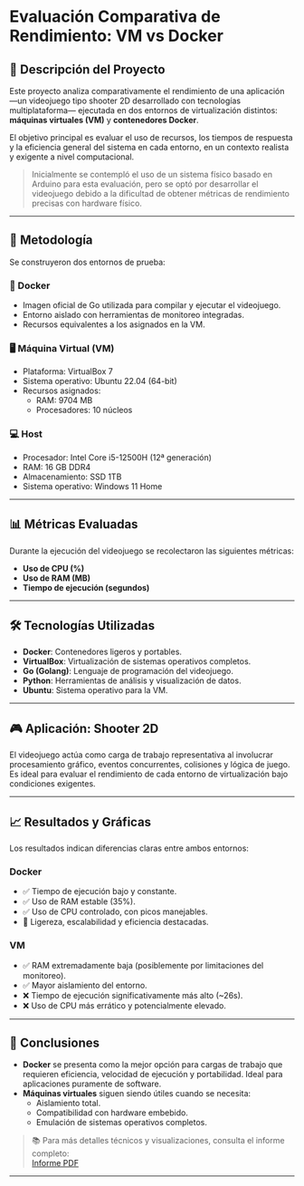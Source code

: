 # Evaluación Comparativa de Rendimiento: VM vs Docker

## 📌 Descripción del Proyecto

Este proyecto analiza comparativamente el rendimiento de una aplicación —un videojuego tipo shooter 2D desarrollado con tecnologías multiplataforma— ejecutada en dos entornos de virtualización distintos: **máquinas virtuales (VM)** y **contenedores Docker**.

El objetivo principal es evaluar el uso de recursos, los tiempos de respuesta y la eficiencia general del sistema en cada entorno, en un contexto realista y exigente a nivel computacional.

> Inicialmente se contempló el uso de un sistema físico basado en Arduino para esta evaluación, pero se optó por desarrollar el videojuego debido a la dificultad de obtener métricas de rendimiento precisas con hardware físico.

---

## 🧪 Metodología

Se construyeron dos entornos de prueba:

### 🐳 Docker
- Imagen oficial de Go utilizada para compilar y ejecutar el videojuego.
- Entorno aislado con herramientas de monitoreo integradas.
- Recursos equivalentes a los asignados en la VM.

### 🖥️ Máquina Virtual (VM)
- Plataforma: VirtualBox 7
- Sistema operativo: Ubuntu 22.04 (64-bit)
- Recursos asignados:
  - RAM: 9704 MB
  - Procesadores: 10 núcleos

### 💻 Host
- Procesador: Intel Core i5-12500H (12ª generación)
- RAM: 16 GB DDR4
- Almacenamiento: SSD 1TB
- Sistema operativo: Windows 11 Home

---

## 📊 Métricas Evaluadas

Durante la ejecución del videojuego se recolectaron las siguientes métricas:

- **Uso de CPU (%)**
- **Uso de RAM (MB)**
- **Tiempo de ejecución (segundos)**

---

## 🛠️ Tecnologías Utilizadas

- **Docker**: Contenedores ligeros y portables.
- **VirtualBox**: Virtualización de sistemas operativos completos.
- **Go (Golang)**: Lenguaje de programación del videojuego.
- **Python**: Herramientas de análisis y visualización de datos.
- **Ubuntu**: Sistema operativo para la VM.

---

## 🎮 Aplicación: Shooter 2D

El videojuego actúa como carga de trabajo representativa al involucrar procesamiento gráfico, eventos concurrentes, colisiones y lógica de juego. Es ideal para evaluar el rendimiento de cada entorno de virtualización bajo condiciones exigentes.

---

## 📈 Resultados y Gráficas

Los resultados indican diferencias claras entre ambos entornos:

### Docker
- ✅ Tiempo de ejecución bajo y constante.
- ✅ Uso de RAM estable (35%).
- ✅ Uso de CPU controlado, con picos manejables.
- 🔸 Ligereza, escalabilidad y eficiencia destacadas.

### VM
- ✅ RAM extremadamente baja (posiblemente por limitaciones del monitoreo).
- ✅ Mayor aislamiento del entorno.
- ❌ Tiempo de ejecución significativamente más alto (~26s).
- ❌ Uso de CPU más errático y potencialmente elevado.

---

## 📌 Conclusiones

- **Docker** se presenta como la mejor opción para cargas de trabajo que requieren eficiencia, velocidad de ejecución y portabilidad. Ideal para aplicaciones puramente de software.
- **Máquinas virtuales** siguen siendo útiles cuando se necesita:
  - Aislamiento total.
  - Compatibilidad con hardware embebido.
  - Emulación de sistemas operativos completos.

> 📚 Para más detalles técnicos y visualizaciones, consulta el informe completo:  
[Informe PDF](https://drive.google.com/file/d/1QJmQJJcsIePSN5DeEUffXoFHTAH3rIt-/view?usp=sharing)

---

